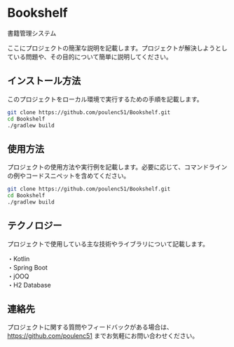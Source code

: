 # Bookshelf
書籍管理システム

ここにプロジェクトの簡潔な説明を記載します。プロジェクトが解決しようとしている問題や、その目的について簡単に説明してください。

## インストール方法

このプロジェクトをローカル環境で実行するための手順を記載します。

```bash
git clone https://github.com/poulenc51/Bookshelf.git
cd Bookshelf
./gradlew build
```

## 使用方法

プロジェクトの使用方法や実行例を記載します。必要に応じて、コマンドラインの例やコードスニペットを含めてください。

```bash
git clone https://github.com/poulenc51/Bookshelf.git
cd Bookshelf
./gradlew build
```

## テクノロジー
プロジェクトで使用している主な技術やライブラリについて記載します。

・Kotlin\
・Spring Boot\
・jOOQ\
・H2 Database

## 連絡先
プロジェクトに関する質問やフィードバックがある場合は、https://github.com/poulenc51 までお気軽にお問い合わせください。